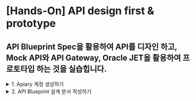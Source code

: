 # [Hands-On] API design first & prototype

## API Blueprint Spec을 활용하여 API를 디자인 하고, Mock API와 API Gateway, Oracle JET을 활용하여 프로토타입 하는 것을 실습힙니다.

<details>
<summary>1. Apiary 계정 생성하기</summary>
API 설계 문서를 작성하고 Mock Test를 하기 위한 Apiary 계정을 생성하는 단계입니다.  
만약 계정을 가지고 있다면 이 단계를 건너뜁니다.  

> 1.1. [Apiary(https://apiary.io)](https://apiary.io) 홈페이지에 접속한 후 우측 상단의 **Sign up** 버튼을 클릭합니다.  
> <img src="images/apiary_home.png" width="80%">

> 1.2. **Continue with GitHub** 버튼을 클릭합니다.  
> <img src="images/apiary_sign_up.png" width="40%">

> 1.3. GitHub 계정을 입력하고 **Sign In** 버튼을 클릭합니다.  
> <img src="images/apiary_github_account1.png" width="40%">

> 1.4. Apiary에서 GitHub에 인증을 위한 권한을 요청합니다.  
> **Authorize apiaryio** 버튼을 클릭합니다.  
> <img src="images/apiary_github_signup.png" width="40%">

> 1.5. Apiary에서 사용할 이메일을 입력합니다.  
> GitHub 이메일을 입력합니다.  
> <img src="images/apiary_github_signup2.png" width="40%">

> 1.6. Apiary 계정을 처음 만들면 기본 API 프로젝트 하나를 생성해야 합니다.  
> **Name your first API** 부분에 다음과 같이 *Movie API*를 입력하고 문서 타입은 API Blueprint로 선택합니다.  
> Apiary는 Swagger와 API Blueprint 두가지를 지원 합니다. (참고 -> [API Blueprint and Swagger](#api-blueprint-and-swagger)
> <img src="images/apiary_new_api.png" width="40%">

> 1.7. Apiary 계정과 첫 API Blueprint 프로젝트를 성공적으로 생성하였습니다. :clap:  
> 생성을 하게 되면 좌측에 샘플 API Blueprint 마크다운과 에디터가 보이고, 우측에 HTML 문서가 보입니다.  
> <img src="images/apiary_write_api_1.png" width="100%">
</details>

<details>
<summary>2. API Blueprint 설계 문서 작성하기</summary>

이제부터 Movie API 설계 문서를 작성합니다.  
> 2.1. 아래의 API Blueprint 코드를 복사해서 좌측 에디터의 샘플 Blueprint를 덮어 씁니다. 
>```markdown
>FORMAT: 1A
>HOST: http://polls.apiblueprint.org/
>
># 영화 API
>
>최근 인기있는 **영화 정보**와 관련 **영화인**에 대한 정보를 제공하는 API
>
># Group 영화 API
>
>## 영화 정보 리소스 []
>
>### 영화 조회 []
>영화명으로 영화를 검색하여 비슷한 이름의 영화 리스트를 제공
>
>+ Request
>
>    + Headers
>    
>             api_key: adfadfvkljadflkjasdflkasdf
>
>
>
>        
>+ Response 200 (application/json)
>
>         [
>             {
>                 "id": 278,
>                 "title": "쇼생크 탈출",
>                 "vote_count": 12728,
>                 "vote_average": 8.7,
>                 "poster_path": "/iZdih9zQAqxNadp0ScHyYRXsXLf.jpg",
>                 "release_date": "1995-01-28"
>             },
>             {
>                 "id": 238,
>                 "title": "대부",
>                 "vote_count": 9746,
>                 "vote_average": 8.6,
>                 "poster_path": "/cOwVs8eYA4G9ZQs7hIRSoiZr46Q.jpg",
>                 "release_date": "1972-12-27"
>             },
>             {
>                 "id": 129,
>                 "title": "센과 치히로의 행방불명",
>                 "vote_count": 7174,
>                 "vote_average": 8.5,
>                 "poster_path": "/mD49waY0XR7HNrS13r63tfgYT08.jpg",
>                 "release_date": "2002-06-28"
>             },
>             {
>                 "id": 424,
>                 "title": "쉰들러 리스트",
>                 "vote_count": 7746,
>                 "vote_average": 8.5,
>                 "poster_path": "/oyyUcGwLX7LTFS1pQbLrQpyzIyt.jpg",
>                 "release_date": "1994-03-05"
>             },
>             {
>                 "id": 550,
>                 "title": "파이트 클럽",
>                 "vote_count": 15870,
>                 "vote_average": 8.4,
>                 "poster_path": "/kabpExFv9JLp778w9ZtCtZnWH9N.jpg",
>                 "release_date": "1999-11-13"
>             }
>         ]
>
>### 영화 상세 조회 []
>영화 ID로 영화 상세 조회
>
>+ Request
>
>    + Headers
>    
>             api_key: adfadfvkljadflkjasdflkasdf
>    
>+ Parameters
>    + id : 278 (number, required) - 영화 아이디
>    
>+ Response 201 (application/json)
>
>    + Headers
>
>             Location: /api/v1/movie/278
>
>    + Body
>
>             {
>                 "id": 278,
>                 "title": "쇼생크 탈출",
>                 "vote_count": 12728,
>                 "vote_average": 8.7,
>                 "poster_path": "/iZdih9zQAqxNadp0ScHyYRXsXLf.jpg",
>                 "release_date": "1995-01-28"
>                 "overview": "촉망받는 은행 간부 앤디 듀프레인(팀 로빈슨)은 아내와 그녀의 정부를 살해했다는 누명을 쓴다. 주변의 증언과 살해 현장의 그럴듯한 증거들로 그는 종신형을 선고받고 악질범들만 수용한다는 지옥같은 교도소 쇼생크로 향한다. 인간 말종 쓰레기들만 모인 그곳에서 그는 이루 말할 수 없는 억압과 짐승보다 못한 취급을 당한다. 그러던 어느 날, 간수의 세금을 면제받게 해 준 덕분에 그는 일약 교도소의 비공식 회계사로 일하게 된다. 그 와중에 교도소 소장은 죄수들을 이리저리 부리면서 검은 돈을 긁어 모으고 앤디는 이 돈을 세탁하여 불려주면서 그의 돈을 관리하는데..."
>             }
>            
>
># Group 영화인 API
>## 영화인 정보 리소스 [/api/search/v1/movie-people]
>
>### 영화인 조회 [GET /api/search/v1/movie-people{?filmography}]
>필모 그래피로 영화인 정보를 검색하여 리스트를 제공
>
>+ Request
>
>    + Headers
>    
>             api_key: adfadfvkljadflkjasdflkasdf
>
>+ Parameters
>    + filmography : 쇼생크 (string, required) - 필모 그래피
>
>+ Response 200 (application/json)
>
>
>### 영화인 상세 조회 [GET /api/search/v1/movie-people/{id}]
>영화인 ID로 영화인의 상세 정보를 제공하는 API
>
>+ Request
>
>    + Headers
>    
>             api_key: adfadfvkljadflkjasdflkasdf
>
>+ Parameters
>    + id : 10084614 (number, required) - 영화인 아이디
>
>+ Response 200 (application/json)
>
>
>
>
>
>
>
>
>
>
>
>
>
>
>```

> 2.2. 요청/응답 데이터 정의는 두 가지 유형을 보여주기 위해 JSON 형식과 [MSON](#mson) 형식으로 정의하였습니다.  
> 자동으로 변환된 HTML문서를 오른쪽 영역에서 볼 수 있습니다.  
> **영화 조회**, **영화 상세 조회**, **영화인 정보 리소스**, **영화인 상세 조회**를 클릭하여 각각의 서비스 URL, 요청 파리미터 및 JSON 응답, Mock URL을 확인할 수 있습니다. 
> 우측 상단의 Save 버튼을 클릭하여 저장합니다.  
> ![apiary_write_complete](images/apiary_write_complete.png)

> 2.3. 완성된 API Blueprint
>```markdown
>FORMAT: 1A
>HOST: http://polls.apiblueprint.org/
>
># 영화 API
>
>최근 인기있는 **영화 정보**와 관련 **영화인**에 대한 정보를 제공하는 API
>
># Group 영화 API
>
>## 영화 정보 리소스 [/api/search/v1/movies]
>
>### 영화 조회 [GET /api/search/v1/movies{?title}]
>영화명으로 영화를 검색하여 비슷한 이름의 영화 리스트를 제공
>
>+ Request
>
>    + Headers
>    
>             api_key: adfadfvkljadflkjasdflkasdf
>
>+ Parameters
>    + title : 대부 (string, optional) - 제목
>        
>+ Response 200 (application/json)
>
>         [
>             {
>                 "id": 278,
>                 "title": "쇼생크 탈출",
>                 "vote_count": 12728,
>                 "vote_average": 8.7,
>                 "poster_path": "/iZdih9zQAqxNadp0ScHyYRXsXLf.jpg",
>                 "release_date": "1995-01-28"
>             },
>             {
>                 "id": 238,
>                 "title": "대부",
>                 "vote_count": 9746,
>                 "vote_average": 8.6,
>                 "poster_path": "/cOwVs8eYA4G9ZQs7hIRSoiZr46Q.jpg",
>                 "release_date": "1972-12-27"
>             },
>             {
>                 "id": 129,
>                 "title": "센과 치히로의 행방불명",
>                 "vote_count": 7174,
>                 "vote_average": 8.5,
>                 "poster_path": "/mD49waY0XR7HNrS13r63tfgYT08.jpg",
>                 "release_date": "2002-06-28"
>             },
>             {
>                 "id": 424,
>                 "title": "쉰들러 리스트",
>                 "vote_count": 7746,
>                 "vote_average": 8.5,
>                 "poster_path": "/oyyUcGwLX7LTFS1pQbLrQpyzIyt.jpg",
>                 "release_date": "1994-03-05"
>             },
>             {
>                 "id": 550,
>                 "title": "파이트 클럽",
>                 "vote_count": 15870,
>                 "vote_average": 8.4,
>                 "poster_path": "/kabpExFv9JLp778w9ZtCtZnWH9N.jpg",
>                 "release_date": "1999-11-13"
>             }
>         ]
>
>### 영화 상세 조회 [GET /api/search/v1/movies/{id}]
>영화 ID로 영화 상세 조회
>
>+ Request
>
>    + Headers
>    
>             api_key: adfadfvkljadflkjasdflkasdf
>    
>+ Parameters
>    + id : 278 (number, required) - 영화 아이디
>    
>+ Response 201 (application/json)
>
>    + Headers
>
>             Location: /api/v1/movie/278
>
>    + Body
>
>             {
>                 "id": 278,
>                 "title": "쇼생크 탈출",
>                 "vote_count": 12728,
>                 "vote_average": 8.7,
>                 "poster_path": "/iZdih9zQAqxNadp0ScHyYRXsXLf.jpg",
>                 "release_date": "1995-01-28"
>                 "overview": "촉망받는 은행 간부 앤디 듀프레인(팀 로빈슨)은 아내와 그녀의 정부를 살해했다는 누명을 쓴다. 주변의 증언과 살해 현장의 그럴듯한 증거들로 그는 종신형을 선고받고 악질범들만 수용한다는 지옥같은 교도소 쇼생크로 향한다. 인간 말종 쓰레기들만 모인 그곳에서 그는 이루 말할 수 없는 억압과 짐승보다 못한 취급을 당한다. 그러던 어느 날, 간수의 세금을 면제받게 해 준 덕분에 그는 일약 교도소의 비공식 회계사로 일하게 된다. 그 와중에 교도소 소장은 죄수들을 이리저리 부리면서 검은 돈을 긁어 모으고 앤디는 이 돈을 세탁하여 불려주면서 그의 돈을 관리하는데..."
>             }
>            
>
># Group 영화인 API
>## 영화인 정보 리소스 [/api/search/v1/movie-people]
>
>### 영화인 조회 [GET /api/search/v1/movie-people{?filmography}]
>필모 그래피로 영화인 정보를 검색하여 리스트를 제공
>
>+ Request
>
>    + Headers
>    
>             api_key: adfadfvkljadflkjasdflkasdf
>
>+ Parameters
>    + filmography : 쇼생크 (string, required) - 필모 그래피
>
>+ Response 200 (application/json)
>    + Attributes (array[MoviePeopleMeta])
>
>### 영화인 상세 조회 [GET /api/search/v1/movie-people/{id}]
>영화인 ID로 영화인의 상세 정보를 제공하는 API
>
>+ Request
>
>    + Headers
>    
>             api_key: adfadfvkljadflkjasdflkasdf
>
>+ Parameters
>    + id : 10084614 (number, required) - 영화인 아이디
>
>+ Response 200 (application/json)
>    + Attributes (array[MoviePeople])
>
>
># Data Structures
>
>## MoviePeople (object)
>+ Include MoviePeopleMeta
>+ role : 감독 (string, optional) - 역할
>+ filmography : 쇼생크 탈출 (string, optional) - 필모그래피
>
>## MoviePeopleMeta (object)
>+ id : 10084614 (number, required) - 아이디
>+ name : 프랭크 다라본트 (string, required) - 이름
>
>```
<details>